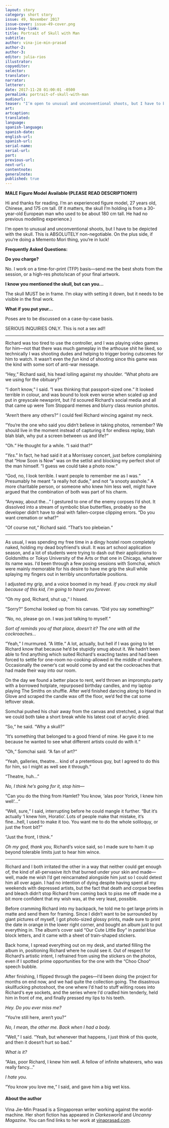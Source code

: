 ```yaml
---
layout: story
category: short story
issue: 49, November 2017
issue-cover: issue-49-cover.png
issue-buy-link:
title: Portrait of Skull with Man
subtitle:
author: vina-jie-min-prasad
author-2:
author-3:
editor: julia-rios
illustrator:
copyeditor:
selector:
translator:
narrator:
letterer:
date: 2017-11-28 01:00:01 -0500
permalink: portrait-of-skull-with-man
audiourl:
teaser: "I‘m open to unusual and unconventional shoots, but I have to be depicted with the skull. This is ABSOLUTELY non-negotiable."
art:
artcaption:
translated:
language:
spanish-language:
spanish-date:
english-url:
spanish-url:
serial-name:
serial-url:
part:
previous-url:
next-url:
contentnote:
generalnote:
published: true
---
```


**MALE Figure Model Available (PLEASE READ DESCRIPTION!!!)**

Hi and thanks for reading. I‘m an experienced figure model, 27 years old, Chinese, and 175 cm tall. (If it matters, the skull I‘m holding is from a 30-year-old European man who used to be about 180 cm tall. He had no previous modelling experience.)

I‘m open to unusual and unconventional shoots, but I have to be depicted with the skull. This is ABSOLUTELY non-negotiable. On the plus side, if you‘re doing a Memento Mori thing, you‘re in luck!

**Frequently Asked Questions:**

**Do you charge?**

No. I work on a time-for-print (TFP) basis—send me the best shots from the session, or a high-res photo/scan of your final artwork.

**I know you mentioned the skull, but can you…**

The skull MUST be in frame. I‘m okay with setting it down, but it needs to be visible in the final work.

**What if you put your…**

Poses are to be discussed on a case-by-case basis.

SERIOUS INQUIRIES ONLY. This is not a sex ad!!

----

Richard was too tired to use the controller, and I was playing video games for him—not that there was much gameplay in the arthouse shit he liked, so technically I was shooting dudes and helping to trigger boring cutscenes for him to watch. It wasn‘t even the _fun_ kind of shooting since this game was the kind with some sort of anti-war message.

“Hey,“ Richard said, his head lolling against my shoulder. “What photo are we using for the obituary?“

“I don‘t know,“ I said. “I was thinking that passport-sized one.“ It looked terrible in colour, and was bound to look even worse when scaled up and put in greyscale newsprint, but I‘d scoured Richard‘s social media and all that came up were Tom Stoppard memes and blurry class reunion photos.

“Aren‘t there any others?“ I could feel Richard wincing against my neck.

“You‘re the one who said you didn‘t believe in taking photos, remember? We should live in the moment instead of capturing it for endless replay, blah blah blah, why put a screen between us and life?“

“Oh.“ He thought for a while. “I said that?“

“_Yes_.” In fact, he had said it at a Morrissey concert, just before complaining that “How Soon is Now” was on the setlist and blocking my perfect shot of the man himself. “I guess we could take a photo now.“

“God, no, I look terrible. I want people to remember me as I was.“ Presumably he meant “a really hot dude,” and not “a snooty asshole.” A more charitable person, or someone who knew him less well, might have argued that the combination of both was part of his charm.

“Anyway, about the…” I gestured to one of the enemy corpses I‘d shot. It dissolved into a stream of symbolic blue butterflies, probably so the developer didn‘t have to deal with fallen-corpse clipping errors. “Do you want cremation or what?“

“Of course not,“ Richard said. “That‘s too plebeian.“

----

As usual, I was spending my free time in a dingy hostel room completely naked, holding my dead boyfriend‘s skull. It was art school application season, and a lot of students were trying to dash out their applications to Goldsmiths or Tokyo University of the Arts or that one in Chicago, whatever its name was. I‘d been through a few posing sessions with Somchai, which were mainly memorable for his desire to have me grip the skull while splaying my fingers out in terribly uncomfortable positions.

I adjusted my grip, and a voice boomed in my head. _If you crack my skull because of this kid, I‘m going to haunt you forever._

“Oh my god, Richard, shut up,“ I hissed.

“Sorry?“ Somchai looked up from his canvas. “Did you say something?“

“No, no, please go on. I was just talking to myself.“

_Sort of reminds you of that place, doesn‘t it? The one with all the cockroaches…_

“Yeah,“ I murmured. “A little.“ A lot, actually, but hell if I was going to let Richard know that because he‘d be stupidly smug about it. We hadn‘t been able to find anything which suited Richard‘s exacting tastes and had been forced to settle for one-room no-cooking-allowed in the middle of nowhere. Occasionally the owner‘s cat would come by and eat the cockroaches that had made their way into our room.

On the day we found a better place to rent, we‘d thrown an impromptu party with a borrowed hotplate, repurposed birthday candles, and my laptop playing The Smiths on shuffle. After we‘d finished dancing along to Hand in Glove and scraped the candle wax off the floor, we‘d fed the cat some leftover steak.

Somchai pushed his chair away from the canvas and stretched, a signal that we could both take a short break while his latest coat of acrylic dried.

“So,“ he said. “Why a skull?“

“It‘s something that belonged to a good friend of mine. He gave it to me because he wanted to see what different artists could do with it.“

“Oh,“ Somchai said. “A fan of art?“

“Yeah, galleries, theatre… kind of a pretentious guy, but I agreed to do this for him, so I might as well see it through.“

“Theatre, huh…”

_No, I think he‘s going for it, stop him—_

“Can you do the thing from Hamlet? You know, ‘alas poor Yorick, I knew him well‘...“

“Well, sure,“ I said, interrupting before he could mangle it further. “But it‘s actually ‘I knew him, Horatio‘. Lots of people make that mistake, it‘s fine...hell, I used to make it too. You want me to do the whole soliloquy, or just the front bit?“

“Just the front, I think.“

_Oh my god, thank you,_ Richard‘s voice said, so I made sure to ham it up beyond tolerable limits just to hear him wince.

----

Richard and I both irritated the other in a way that neither could get enough of, the kind of all-pervasive itch that burned under your skin and made—well, made me wish I‘d get reincarnated alongside him just so I could detest him all over again. I had no intention of dying despite having spent all my weekends with depressed artists, but the fact that death and corpse beetles and bleach didn‘t stop Richard from coming back to piss me off made me a bit more confident that my wish was, at the very least, possible.

Before cramming Richard into my backpack, he told me to get large prints in matte and send them for framing. Since I didn‘t want to be surrounded by giant pictures of myself, I got photo-sized glossy prints, made sure to print the date in orange in the lower right corner, and bought an album just to put everything in. The album‘s cover said “Our Cute Little Boy“ in pastel blue block letters, and it came with a sheet of train-shaped stickers.

Back home, I spread everything out on my desk, and started filling the album in, positioning Richard where he could see it. Out of respect for Richard‘s artistic intent, I refrained from using the stickers on the photos, even if I spotted prime opportunities for the one with the “Choo Choo“ speech bubble.

After finishing, I flipped through the pages—I‘d been doing the project for months on end now, and we had quite the collection going. The disastrous skullfucking photoshoot, the one where I‘d had to stuff wilting roses into Richard‘s eye sockets, and the series where I‘d cradled him tenderly, held him in front of me, and finally pressed my lips to his teeth.

_Hey. Do you ever miss me?_

“You‘re still here, aren‘t you?“

_No, I mean, the other me. Back when I had a body._

“Well,“ I said. “Yeah, but whenever that happens, I just think of this quote, and then it doesn‘t hurt so bad.“

_What is it?_

“Alas, poor Richard, I knew him well. A fellow of infinite whatevers, who was really fancy…”

_I hate you._

“You know you love me,“ I said, and gave him a big wet kiss.

#### About the author

Vina Jie-Min Prasad is a Singaporean writer working against the world-machine. Her short fiction has appeared in _Clarkesworld_ and _Uncanny Magazine_. You can find links to her work at [vinaprasad.com][1].

[1]:	http://vinaprasad.com/
